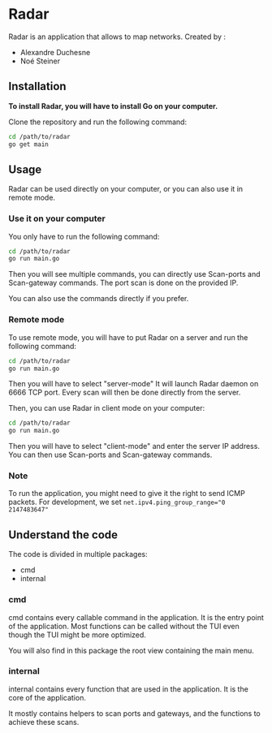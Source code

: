 # Radar

Radar is an application that allows to map networks.
Created by :

- Alexandre Duchesne
- Noé Steiner

## Installation

**To install Radar, you will have to install Go on your computer.**

Clone the repository and run the following command:

```bash
cd /path/to/radar
go get main
```

## Usage

Radar can be used directly on your computer, or you can also use it in remote mode.

### Use it on your computer

You only have to run the following command:

```bash
cd /path/to/radar
go run main.go
```

Then you will see multiple commands, you can directly use Scan-ports and Scan-gateway commands.
The port scan is done on the provided IP.

You can also use the commands directly if you prefer.

### Remote mode

To use remote mode, you will have to put Radar on a server and run the following command:

```bash
cd /path/to/radar
go run main.go
```

Then you will have to select "server-mode"
It will launch Radar daemon on 6666 TCP port.
Every scan will then be done directly from the server.

Then, you can use Radar in client mode on your computer:

```bash
cd /path/to/radar
go run main.go
```

Then you will have to select "client-mode" and enter the server IP address.
You can then use Scan-ports and Scan-gateway commands.

### Note

To run the application, you might need to give it the right to send ICMP packets.
For development, we set `net.ipv4.ping_group_range="0 2147483647"`

## Understand the code

The code is divided in multiple packages:

- cmd
- internal

### cmd

cmd contains every callable command in the application. It is the entry point of the application. Most functions can be
called without the TUI even though the TUI might be more optimized.

You will also find in this package the root view containing the main menu.

### internal

internal contains every function that are used in the application. It is the core of the application.

It mostly contains helpers to scan ports and gateways, and the functions to achieve these scans.